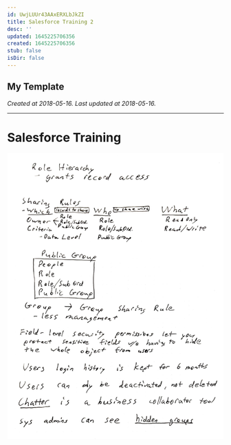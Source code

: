 ```yaml
---
id: UwjLUUr43AAxERXLbJkZI
title: Salesforce Training 2
desc: ''
updated: 1645225706356
created: 1645225706356
stub: false
isDir: false
---
```

My Template
---

_Created at 2018-05-16._
_Last updated at 2018-05-16._




---

# Salesforce Training


![Salesforce Training.jpg](assets/Salesforce-Training.jpg)

